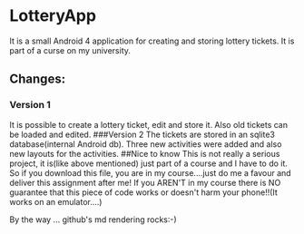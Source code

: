# LotteryApp
It is a small Android 4 application for creating and storing lottery tickets. It is part of a curse on my university.

## Changes:

### Version 1
It is possible to create a lottery ticket, edit and store it.
Also old tickets can be loaded and edited.
###Version 2
The tickets are stored in an sqlite3 database(internal Android db). Three new activities were added and also new layouts for the activities.
##Nice to know
This is not really a serious project, it is(like above mentioned) just part of a course and I have to do it. So if you download this file, you are in my course....just do me a favour and deliver this assignment after me!
If you AREN'T in my course there is NO guarantee that this piece of code works or doesn't harm your phone!!(It works on an emulator....)

By the way ... github's md rendering rocks:-)
